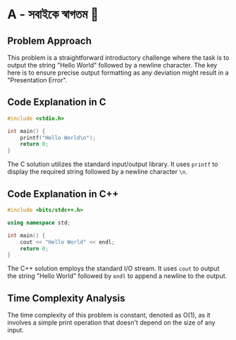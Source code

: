 # A - সবাইকে স্বাগতম 👋

## Problem Approach

This problem is a straightforward introductory challenge where the task is to output the string "Hello World" followed by a newline character. The key here is to ensure precise output formatting as any deviation might result in a "Presentation Error".

## Code Explanation in C

```c
#include <stdio.h>

int main() {
    printf("Hello World\n");
    return 0;
}
```

The C solution utilizes the standard input/output library. It uses `printf` to display the required string followed by a newline character `\n`.

## Code Explanation in C++

```cpp
#include <bits/stdc++.h>

using namespace std;

int main() {
    cout << "Hello World" << endl;
    return 0;
}
```

The C++ solution employs the standard I/O stream. It uses `cout` to output the string "Hello World" followed by `endl` to append a newline to the output.

## Time Complexity Analysis

The time complexity of this problem is constant, denoted as O(1), as it involves a simple print operation that doesn't depend on the size of any input.
